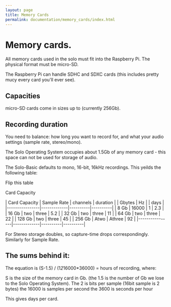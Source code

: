 ```yaml
---
layout: page
title: Memory Cards
permalink: documentation/memory_cards/index.html
---
```


# Memory cards.

All memory cards used in the solo must fit into the Raspberry Pi.  The
physical format must be micro-SD.

The Raspberry Pi can handle SDHC and SDXC cards (this includes pretty
mucy every card you'll ever see).

## Capacities

micro-SD cards come in sizes up to (currently 256Gb).

## Recording duration 

You need to balance: how long you want to record for, and what your
audio settings (sample rate, stereo/mono).

The Solo Operating System occupies about 1.5Gb of any memory card -
this space can not be used for storage of audio.

The Solo-Basic defaults to mono, 16-bit, 16kHz recordings.  This
yeilds the following table:

Flip this table

Card Capacity


| Card Capacity  | Sample Rate | channels | duration |
| Gbytes         | Hz          |          |  days    |
|----------------|-------------|----------|----------|
| 8 Gb           | 16000       | 1        | 2.3      |
| 16 Gb          | two         | three    | 5.2      |
| 32 Gb          | two         | three    | 11       |
| 64 Gb          | two         | three    | 22       |
| 128 Gb         | two         | three    | 45       |
| 256 Gb         | Atwo        | Athree   | 92       |
|----------------|-------------|----------|----------|

For Stereo storage doubles, so capture-time drops correspondingly.
Similarly for Sample Rate.  

## The sums behind it:

The equation is (S-1.5) / (1*2*16000*36000) = hours of recording, where:

S is the size of the memory card in Gb.
(the 1.5 is the number of Gb we lose to the Solo Operating System).
The 2 is bits per sample   (16bit sample is 2 bytes)
the 16000 is samples per second
the 3600 is seconds per hour

This gives days per card.
